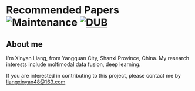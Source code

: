 # Recommended Papers ![Maintenance](https://img.shields.io/maintenance/yes/2017.svg) [![DUB](https://img.shields.io/dub/l/vibe-d.svg)](LICENSE)

## About me

I'm Xinyan Liang, from Yangquan City, Shanxi Province, China.
My research interests include moltimodal data fusion, deep learning.


If you are interested in contributing to this project, please contact me by liangxinyan48@163.com







